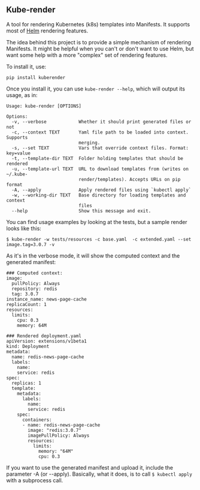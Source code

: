 ## Kube-render

A tool for rendering Kubernetes (k8s) templates into Manifests.
It supports most of [Helm](https://github.com/kubernetes/helm) rendering features.

The idea behind this project is to provide a simple mechanism of rendering Manifests.
It might be helpful when you can't or don't want to use Helm, but want some help with a more "complex" set of rendering features.

To install it, use:
```
pip install kuberender
```

Once you install it, you can use `kube-render --help`, which will output its usage, as in:

```
Usage: kube-render [OPTIONS]

Options:
  -v, --verbose            Whether it should print generated files or not
  -c, --context TEXT       Yaml file path to be loaded into context. Supports
                           merging.
  -s, --set TEXT           Vars that override context files. Format: key=value
  -t, --template-dir TEXT  Folder holding templates that should be rendered
  -u, --template-url TEXT  URL to download templates from (writes on ~/.kube-
                           render/templates). Accepts URLs on pip format
  -A, --apply              Apply rendered files using `kubectl apply`
  -w, --working-dir TEXT   Base directory for loading templates and context
                           files
  --help                   Show this message and exit.
```

You can find usage examples by looking at the tests, but a sample render looks like this:
```
$ kube-render -w tests/resources -c base.yaml  -c extended.yaml --set image.tag=3.0.7 -v
```

As it's in the verbose mode, it will show the computed context and the generated manifest:
```
### Computed context:
image:
  pullPolicy: Always
  repository: redis
  tag: 3.0.7
instance_name: news-page-cache
replicaCount: 1
resources:
  limits:
    cpu: 0.3
    memory: 64M

### Rendered deployment.yaml
apiVersion: extensions/v1beta1
kind: Deployment
metadata:
  name: redis-news-page-cache
  labels:
    name:
    service: redis
spec:
  replicas: 1
  template:
    metadata:
      labels:
        name:
        service: redis
    spec:
      containers:
      - name: redis-news-page-cache
        image: "redis:3.0.7"
        imagePullPolicy: Always
        resources:
          limits:
            memory: "64M"
            cpu: 0.3
```

If you want to use the generated manifest and upload it, include the parameter -A (or --apply).
Basically, what it does, is to call `$ kubectl apply` with a subprocess call.

